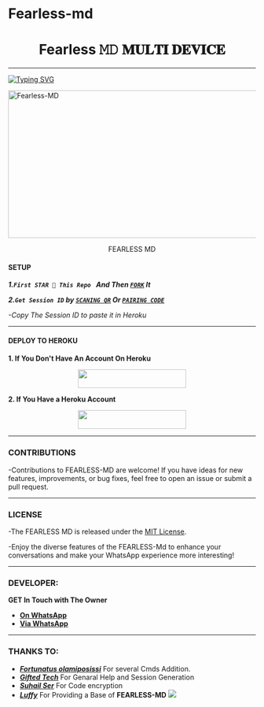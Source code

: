 # Fearless-md<h1 align="center"> Fearless 𝙼𝙳 𝐌𝐔𝐋𝐓𝐈 𝐃𝐄𝐕𝐈𝐂𝐄  </h1>
<p align="center"> 
  
***
  
<a href="https://git.io/typing-svg"><img src="https://readme-typing-svg.demolab.com?font=Black+Ops+One&size=50&pause=1000&color=1BAFBAFF&center=true&width=910&height=100&lines=THANKS FOR CHOOSING FEARLESS;MULTI+DEVICE+WHATSAPP+BOT;CREATED+BY+FEARLESS+BOY;RELEASED+1.4.2024" alt="Typing SVG" /></a>
  </p>
    <img alt="Fearless-MD" width="700" height="300" src="https://telegra.ph/file/f17d47cb3b8b05d019a0c.jpg">
<p align="center">
<p align="center"> FEARLESS MD

#### SETUP 

***1.`First STAR 🌟 This Repo ` And Then [`FORK`](https://github.com/Whatappl/Fearless-md) It***

***2.`Get Session ID` by [`SCANING QR`](https://flash-md-qr-15fb04fdd132.herokuapp.com/) Or [`PAIRING CODE`](https://fearless-md.vercel.app)***

*-Copy The Session ID to paste it in Heroku*

***

#### DEPLOY TO HEROKU 
**1. If You Don't Have An Account On Heroku**
    <br>
<p align="center"><a href="https://signup.heroku.com">
 <img src="https://img.shields.io/badge/Create%20Account%20Now-blue?style=for-the-badge&logo=heroku" width="220" height="38.45"/></a></p>

**2. If You Have a Heroku Account**
    <br>
<p align="center"><a href="https://fearless-md.vercel.app"> <img src="https://img.shields.io/badge/DEPLOY%20NOW-blue?style=for-the-badge&logo=heroku" width="220" height="38.45"/></a></p>

***


### CONTRIBUTIONS 
-Contributions to FEARLESS-MD are welcome! If you have ideas for new features, improvements, or bug fixes, feel free to open an issue or submit a pull request.

***

### LICENSE 
-The FEARLESS MD is released under the [MIT License](https://opensource.org/licenses/MIT).

-Enjoy the diverse features of the FEARLESS-Md  to enhance your conversations and make your WhatsApp experience more interesting!

***
### DEVELOPER:
**GET In Touch with The Owner**
- [**On WhatsApp**](https://wa.me/2348075952205)
- [**Via WhatsApp**](https://wa.me/2349137895820)

***

### THANKS TO:
- [***Fortunatus olamiposissi***](https://github.com/Olamiposissi/Fearless-md) For several Cmds Addition.
- [***Gifted Tech***](https://github.com/giftedtechnexus) For Genaral Help and Session Generation
- [***Suhail Ser***](https://github.com/SuhailTechInfo) For Code encryption 
- [***Luffy***](https://github.com/Luffy2ndAccount) For Providing a Base of **FEARLESS-MD**
<a
href="https://app.koyeb.com/apps/deploy?type=git&repository=https://github.com/Olamiposissi/Fearless-md&branch=main&env[SESSION_ID]&env[OWNER_NUMBER]=2348075952205&env[MONGODB_URI]&&env[OWNER_NAME]=fearless&env[KOYEB_API]&env[PREFIX]=.&env[WAPRESENCE]&env[AUTO_READ_STATUS]=true&env[DISABLE_PM]=false&env[PACK_AUTHER]=whatsapp+bot&env[PACK_NAME]=Fearless ᴛᴇᴄʜ&env[STYLE]=0&env[MODE]=private&env[READ_MESSAGE]=false&env[THEME]=https://telegra.ph/file/f17d47cb3b8b05d019a0c.jpg&env[WARN_COUNT]=3&env[BLOCK_JID]=null&env[TIME_ZONE]=Africa/Dodoma&name=Fearless-tech&env[KOYEB_NAME]=Venocyber-md&env[SUDO]=null&env[THUMB_IMAGE]=https://telegra.ph/file/ecb1a11c450276bf7d396.jpg"><img src="https://img.shields.io/badge/koyeb-033604?style=for-the-badge&logo=koyeb&logoColor=white">
